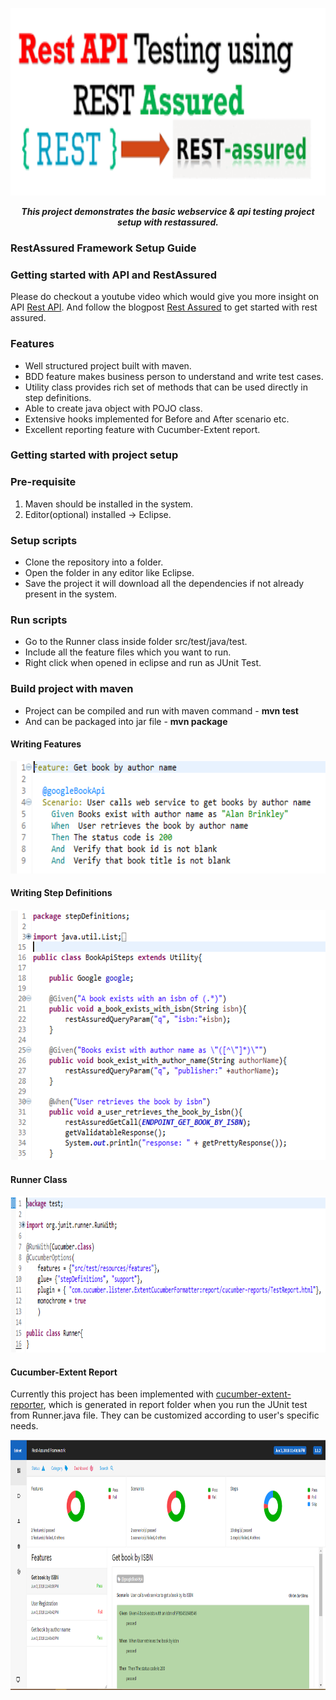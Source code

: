 <p align="center">
<img src= "./images/Rest_Assured_Testing.png" height=300 alt="titleImage.png"/>
</p>

<p align="center">
   <i><strong>This project demonstrates the basic webservice & api testing project setup with restassured.
</strong></i>
<p>

### RestAssured Framework Setup Guide

### Getting started with API and RestAssured
Please do checkout a youtube video which would give you more insight on API [Rest API](https://www.youtube.com/watch?v=qVTAB8Z2VmA). And follow the blogpost [Rest Assured](https://techbeacon.com/how-perform-api-testing-rest-assured) to get started with rest assured.

### Features
* Well structured project built with maven.
* BDD feature makes business person to understand and write test cases.
* Utility class provides rich set of methods that can be used directly in step definitions.
* Able to create java object with POJO class.
* Extensive hooks implemented for Before and After scenario etc.
* Excellent reporting feature with Cucumber-Extent report.

### Getting started with project setup

### Pre-requisite
1. Maven should be installed in the system.
2. Editor(optional) installed -> Eclipse.

### Setup scripts
* Clone the repository into a folder.
* Open the folder in any editor like Eclipse.
* Save the project it will download all the dependencies if not already present in the system.

### Run scripts
* Go to the Runner class inside folder src/test/java/test.
* Include all the feature files which you want to run.
* Right click when opened in eclipse and run as JUnit Test.

### Build project with maven
* Project can be compiled and run with maven command - <b>mvn test</b>
* And can be packaged into jar file - <b>mvn package</b>
  
#### Writing Features

<p align="left">
<img src= "./images/Feature.png" height=180 alt="featureImage.png"/>
</p>

#### Writing Step Definitions

<p align="left">
<img src= "./images/StepDef.png" height=400 alt="featureImage.png"/>
</p>

#### Runner Class

<p align="left">
<img src= "./images/Runner.png" height=250 alt="featureImage.png"/>
</p>

#### Cucumber-Extent Report
Currently this project has been implemented with [cucumber-extent-reporter](https://github.com/email2vimalraj/CucumberExtentReporter), which is generated in report folder when you run the JUnit test from Runner.java file. They can be customized according to user's specific needs.

<p align="left">
<img src= "./images/Reports.png" height=400 alt="featureImage.png"/>
</p>



